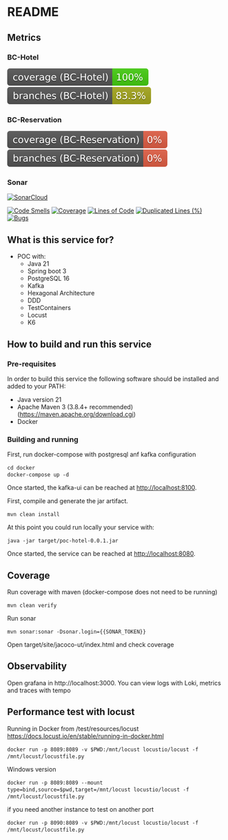 # README #

## Metrics ##

### BC-Hotel ###
![coverage](.github/badges/jacocoBCHotel.svg)
![branches](.github/badges/branchesBCHotel.svg)

### BC-Reservation ###
![coverage](.github/badges/jacocoBCReservation.svg)
![branches](.github/badges/branchesBCReservation.svg)

### Sonar ###
[![SonarCloud](https://sonarcloud.io/images/project_badges/sonarcloud-black.svg)](https://sonarcloud.io/dashboard?id=poc-hotel)

[![Code Smells](https://sonarcloud.io/api/project_badges/measure?project=poc-hotel&metric=code_smells)](https://sonarcloud.io/summary/new_code?id=poc-hotel)
[![Coverage](https://sonarcloud.io/api/project_badges/measure?project=poc-hotel&metric=coverage)](https://sonarcloud.io/dashboard?id=poc-hotel)
[![Lines of Code](https://sonarcloud.io/api/project_badges/measure?project=poc-hotel&metric=ncloc)](https://sonarcloud.io/dashboard?id=poc-hotel)
[![Duplicated Lines (%)](https://sonarcloud.io/api/project_badges/measure?project=poc-hotel&metric=duplicated_lines_density)](https://sonarcloud.io/summary/new_code?id=poc-hotel)
[![Bugs](https://sonarcloud.io/api/project_badges/measure?project=poc-hotel&metric=bugs)](https://sonarcloud.io/dashboard?id=poc-hotel)

## What is this service for? ##

* POC with:
  * Java 21
  * Spring boot 3
  * PostgreSQL 16
  * Kafka 
  * Hexagonal Architecture
  * DDD
  * TestContainers
  * Locust
  * K6

## How to build and run this service ##

### Pre-requisites ###

In order to build this service the following software should be installed and added to your PATH:

- Java version 21
- Apache Maven 3 (3.8.4+ recommended) (<https://maven.apache.org/download.cgi>)
- Docker

### Building and running ###
First, run docker-compose with postgresql anf kafka configuration
```
cd docker 
docker-compose up -d
```
Once started, the kafka-ui can be reached at <http://localhost:8100>.

First, compile and generate the jar artifact.
```
mvn clean install
```
At this point you could run locally your service with:
```
java -jar target/poc-hotel-0.0.1.jar
```
Once started, the service can be reached at <http://localhost:8080>.

## Coverage ## 

Run coverage with maven (docker-compose does not need to be running)
```
mvn clean verify
```

Run sonar
```
mvn sonar:sonar -Dsonar.login={{SONAR_TOKEN}}
```

Open target/site/jacoco-ut/index.html and check coverage

## Observability ## 

Open grafana in http://localhost:3000. You can view logs with Loki, metrics and traces with tempo

## Performance test with locust ## 

Running in Docker from /test/resources/locust
https://docs.locust.io/en/stable/running-in-docker.html

```
docker run -p 8089:8089 -v $PWD:/mnt/locust locustio/locust -f /mnt/locust/locustfile.py
```

Windows version
```
docker run -p 8089:8089 --mount type=bind,source=$pwd,target=/mnt/locust locustio/locust -f /mnt/locust/locustfile.py
```

if you need another instance to test on another port
```
docker run -p 8090:8089 -v $PWD:/mnt/locust locustio/locust -f /mnt/locust/locustfile.py
```

